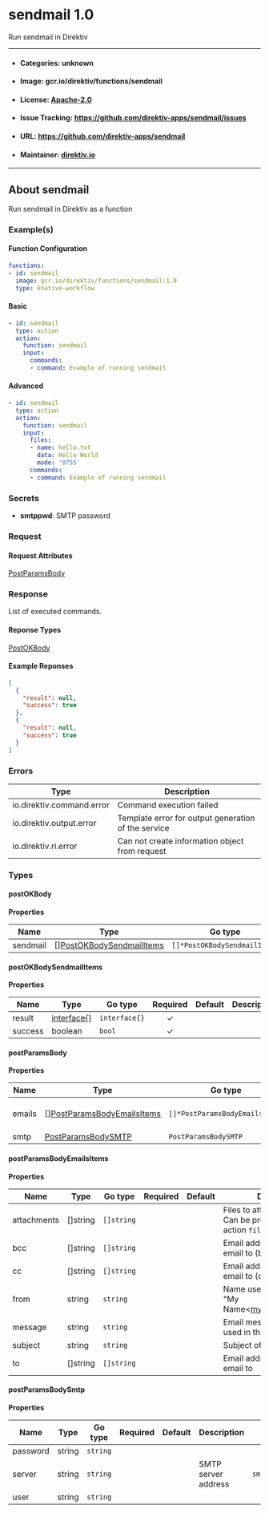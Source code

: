 
# sendmail 1.0

Run sendmail in Direktiv

---
- #### Categories: unknown
- #### Image: gcr.io/direktiv/functions/sendmail 
- #### License: [Apache-2.0](https://www.apache.org/licenses/LICENSE-2.0)
- #### Issue Tracking: https://github.com/direktiv-apps/sendmail/issues
- #### URL: https://github.com/direktiv-apps/sendmail
- #### Maintainer: [direktiv.io](https://www.direktiv.io) 
---

## About sendmail

Run sendmail in Direktiv as a function

### Example(s)
  #### Function Configuration
```yaml
functions:
- id: sendmail
  image: gcr.io/direktiv/functions/sendmail:1.0
  type: knative-workflow
```
   #### Basic
```yaml
- id: sendmail
  type: action
  action:
    function: sendmail
    input: 
      commands:
      - command: Example of running sendmail
```
   #### Advanced
```yaml
- id: sendmail
  type: action
  action:
    function: sendmail
    input: 
      files:
      - name: hello.txt
        data: Hello World
        mode: '0755'
      commands:
      - command: Example of running sendmail
```

   ### Secrets


- **smtppwd**: SMTP password






### Request



#### Request Attributes
[PostParamsBody](#post-params-body)

### Response
  List of executed commands.
#### Reponse Types
    
  

[PostOKBody](#post-o-k-body)
#### Example Reponses
    
```json
[
  {
    "result": null,
    "success": true
  },
  {
    "result": null,
    "success": true
  }
]
```

### Errors
| Type | Description
|------|---------|
| io.direktiv.command.error | Command execution failed |
| io.direktiv.output.error | Template error for output generation of the service |
| io.direktiv.ri.error | Can not create information object from request |


### Types
#### <span id="post-o-k-body"></span> postOKBody

  



**Properties**

| Name | Type | Go type | Required | Default | Description | Example |
|------|------|---------|:--------:| ------- |-------------|---------|
| sendmail | [][PostOKBodySendmailItems](#post-o-k-body-sendmail-items)| `[]*PostOKBodySendmailItems` |  | |  |  |


#### <span id="post-o-k-body-sendmail-items"></span> postOKBodySendmailItems

  



**Properties**

| Name | Type | Go type | Required | Default | Description | Example |
|------|------|---------|:--------:| ------- |-------------|---------|
| result | [interface{}](#interface)| `interface{}` | ✓ | |  |  |
| success | boolean| `bool` | ✓ | |  |  |


#### <span id="post-params-body"></span> postParamsBody

  



**Properties**

| Name | Type | Go type | Required | Default | Description | Example |
|------|------|---------|:--------:| ------- |-------------|---------|
| emails | [][PostParamsBodyEmailsItems](#post-params-body-emails-items)| `[]*PostParamsBodyEmailsItems` |  | | List of emails to send. |  |
| smtp | [PostParamsBodySMTP](#post-params-body-smtp)| `PostParamsBodySMTP` |  | |  |  |


#### <span id="post-params-body-emails-items"></span> postParamsBodyEmailsItems

  



**Properties**

| Name | Type | Go type | Required | Default | Description | Example |
|------|------|---------|:--------:| ------- |-------------|---------|
| attachments | []string| `[]string` |  | | Files to attach to the email. Can be provided with Direktiv action `files` |  |
| bcc | []string| `[]string` |  | | Email addresses to send email to (blind copy) |  |
| cc | []string| `[]string` |  | | Email addresses to send email to (carbon copy) |  |
| from | string| `string` |  | | Name used as `from` value, e.g. "My Name\<myname@direktiv.io\>" | `alue, e.g. \"My Name\\\u003cmyname@direktiv.io\\\u003e\` |
| message | string| `string` |  | | Email message. JQ can be used in the text. |  |
| subject | string| `string` |  | | Subject of the email |  |
| to | []string| `[]string` |  | | Email addresses to send email to |  |


#### <span id="post-params-body-smtp"></span> postParamsBodySmtp

  



**Properties**

| Name | Type | Go type | Required | Default | Description | Example |
|------|------|---------|:--------:| ------- |-------------|---------|
| password | string| `string` |  | |  |  |
| server | string| `string` |  | | SMTP server address | `smtp.sendgrid.net:587` |
| user | string| `string` |  | |  |  |

 
